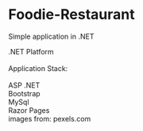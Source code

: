 # Foodie-Restaurant
Simple application in .NET

.NET Platform <br>
<br>Application Stack:<br> <br>
ASP .NET<br>
Bootstrap<br>
MySql<br>
Razor Pages<br>
images from: pexels.com
